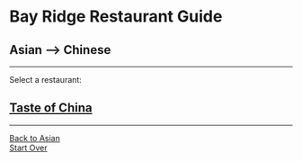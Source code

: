 # Bay Ridge Restaurant Guide
## Asian --> Chinese
---
Select a restaurant:
## [Taste of China](http://www.brooklyntasteofchina.com/)
---
[Back to Asian](../asian.md)  
[Start Over](../../home.md)